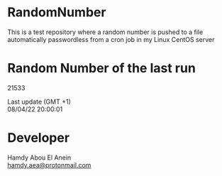 # RandomNumber    
This is a test repository where a random number is pushed to a file automatically passwordless from a cron job in my Linux CentOS server    
# Random Number of the last run   
21533
      
Last update (GMT +1)    
08/04/22 20:00:01
# Developer    
Hamdy Abou El Anein   
hamdy.aea@protonmail.com
